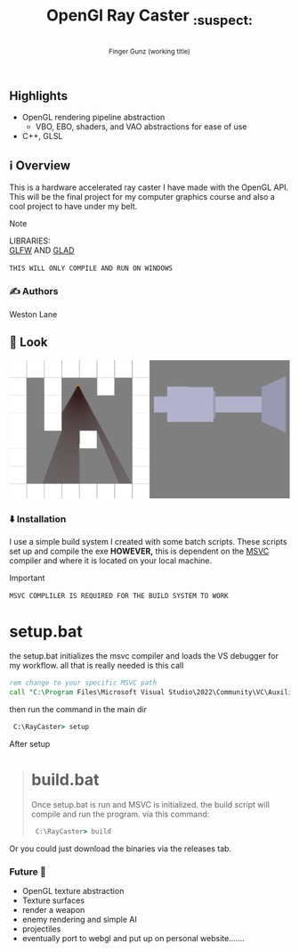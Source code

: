 # <p align="center"> OpenGl Ray Caster <sub> :suspect: </sub> </p>
<p align="center"><sub>Finger Gunz (working title)</sub></p><br>

## Highlights
- OpenGL rendering pipeline abstraction
     - VBO, EBO, shaders, and VAO abstractions for ease of use
- C++, GLSL
  
## ℹ️ Overview
This is a hardware accelerated ray caster I have made with the OpenGL API. This will be the final project for my computer graphics course and also a cool project to have under my belt.

> [!NOTE]
>LIBRARIES:<br>
>  [GLFW](https://www.glfw.org/download) AND
[GLAD](https://github.com/go-gl/glfw/blob/master/v3.1/glfw/glfw/deps/glad/glad.h)
> >
> `THIS WILL ONLY COMPILE AND RUN ON WINDOWS`


### ✍️ Authors
Weston Lane
## 🚀 Look
![gif](https://github.com/Weston-Lane/RayCaster/blob/main/GitHub%20rsc/raytracer.gif)

### ⬇️ Installation
I use a simple build system I created with some batch scripts. These scripts set up and compile the exe **HOWEVER,** this is dependent on the [MSVC](https://visualstudio.microsoft.com/vs/community/) compiler and where it is located on your local machine.
> [!IMPORTANT]
>`MSVC COMPLILER IS REQUIRED FOR THE BUILD SYSTEM TO WORK`
> # **setup.bat**
> the setup.bat initializes the msvc compiler and loads the VS debugger for my workflow.
> all that is really needed is this call
> ````bat
> rem change to your specific MSVC path
> call "C:\Program Files\Microsoft Visual Studio\2022\Community\VC\Auxiliary\Build\vcvars64.bat"
> ````
> then run the command in the main dir
> ````cmd
>  C:\RayCaster> setup

After setup

># **build.bat**
>Once setup.bat is run and MSVC is initialized. the build script will compile and run the program.
>via this command:
> ````cmd
>  C:\RayCaster> build

Or you could just download the binaries via the releases tab.

### Future :construction:
- OpenGL texture abstraction
- Texture surfaces
- render a weapon
- enemy rendering and simple AI
- projectiles
- eventually port to webgl and put up on personal website.......



